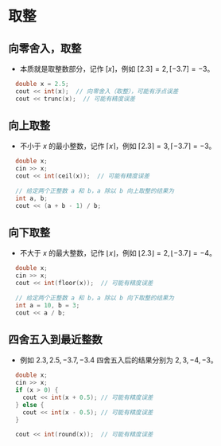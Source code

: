 # 取整

## 向零舍入，取整

* 本质就是取整数部分，记作 $[x]$，例如 $[2.3] = 2, [-3.7] = -3$。

```cpp
  double x = 2.5;
  cout << int(x);  // 向零舍入（取整），可能有浮点误差
  cout << trunc(x);  // 可能有精度误差
```

## 向上取整

* 不小于 $x$ 的最小整数，记作 $\lceil x \rceil$，例如 $\lceil 2.3 \rceil = 3, \lceil -3.7 \rceil = -3$。

```cpp
  double x;
  cin >> x;
  cout << int(ceil(x));  // 可能有精度误差
  
  // 给定两个正整数 a 和 b，a 除以 b 向上取整的结果为
  int a, b;
  cout << (a + b - 1) / b;
```

## 向下取整

* 不大于 $x$ 的最大整数，记作 $\lfloor x \rfloor$，例如 $\lfloor 2.3 \rfloor = 2,\lfloor -3.7 \rfloor = -4$。

```cpp
  double x;
  cin >> x;
  cout << int(floor(x));  // 可能有精度误差
  
  // 给定两个正整数 a 和 b，a 除以 b 向下取整的结果为
  int a = 10, b = 3;
  cout << a / b;
```

## 四舍五入到最近整数

* 例如 $2.3, 2.5, -3.7, -3.4$ 四舍五入后的结果分别为 $2, 3, -4, -3$。

```cpp
  double x;
  cin >> x;
  if (x > 0) {
    cout << int(x + 0.5); // 可能有精度误差
  } else {
    cout << int(x - 0.5); // 可能有精度误差
  }
  
  cout << int(round(x));  // 可能有精度误差
```

